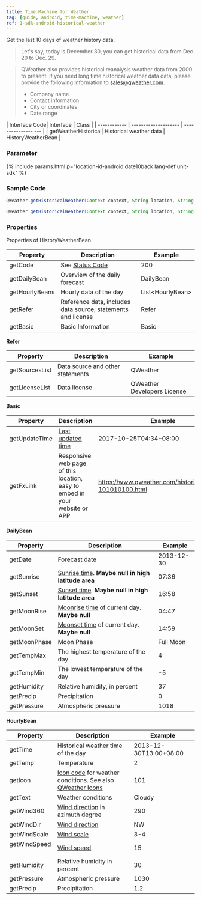 ```yaml
---
title: Time Machine for Weather
tag: [guide, android, time-machine, weather]
ref: 1-sdk-android-historical-weather
---
```


Get the last 10 days of weather history data.

> Let's say, today is December 30, you can get historical data from Dec. 20 to Dec. 29.

> QWeather also provides historical reanalysis weather data from 2000 to present. If you need long time historical weather data data, please provide the following information to <sales@qweather.com>.
> 
> * Company name
> * Contact information
> * City or coordinates
> * Date range


| Interface Code| Interface  | Class |
| ------------ | -------------------- | --------------- --- |
| getWeatherHistorical| Historical weather data  | HistoryWeatherBean |

### Parameter

{% include params.html p="location-id-android date10back lang-def unit-sdk" %}

### Sample Code

```java
QWeather.getHistoricalWeather(Context context, String location, String date, QWeather.OnResultWeatherHistoricalBeanListener listener);

QWeather.getHistoricalWeather(Context context, String location, String date, Lang lang, Unit unit,QWeather.OnResultWeatherHistoricalBeanListener listener)
```

### Properties

Properties of HistoryWeatherBean

| Property | Description | Example |
| -------------- | -------------------------- | ---------------------- |
| getCode | See [Status Code](/en/docs/resource/status-code/) | 200 |
| getDailyBean | Overview of the daily forecast | DailyBean |
| getHourlyBeans | Hourly data of the day | List&lt;HourlyBean&gt; |
| getRefer | Reference data, includes data source, statements and license | Refer |
| getBasic | Basic Information | Basic |

**Refer**

| Property | Description | Example |
| -------------- | ------------ | ------------------ |
| getSourcesList | Data source and other statements | QWeather |
| getLicenseList | Data license | QWeather Developers License |

**Basic**

| Property | Description | Example |
| ------------- | ------------------------ | -------------------- |
| getUpdateTime | [Last updated time](/en/docs/resource/glossary/#update-time) | 2017-10-25T04:34+08:00 |
| getFxLink | Responsive web page of this location, easy to embed in your website or APP | https://www.qweather.com/historical/beijing-101010100.html |

**DailyBean**

| Property | Description | Example |
| ------------ | -------- | ---------- |
| getDate | Forecast date | 2013-12-30 |
| getSunrise | [Sunrise time](/en/docs/resource/sun-moon-info/#sunrise-and-sunset). **Maybe null in high latitude area** | 07:36 |
| getSunset | [Sunset time](/en/docs/resource/sun-moon-info/#sunrise-and-sunset). **Maybe null in high latitude area** | 16:58 |
| getMoonRise | [Moonrise time](/en/docs/resource/sun-moon-info/#moonrise-and-moonset) of current day. **Maybe null** | 04:47 |
| getMoonSet | [Moonset time](/en/docs/resource/sun-moon-info/#moonrise-and-moonset) of current day. **Maybe null** | 14:59 |
| getMoonPhase | Moon Phase | Full Moon |
| getTempMax | The highest temperature of the day | 4 |
| getTempMin | The lowest temperature of the day | -5 |
| getHumidity | Relative humidity, in percent | 37 |
| getPrecip | Precipitation | 0 |
| getPressure | Atmospheric pressure | 1018 |

**HourlyBean**

| Property | Description | Example |
| ------------ | ------------------------------------- | ---------------- |
| getTime | Historical weather time of the day | 2013-12-30T13:00+08:00 |
| getTemp | Temperature | 2 |
| getIcon | [Icon code](/en/docs/resource/icons/) for weather conditions. See also [QWeather Icons](https://icons.qweather.com/en/) | 101 |
| getText |  Weather conditions | Cloudy |
| getWind360 | [Wind direction](/en/docs/resource/wind-info/#wind-direction) in azimuth degree | 290 |
| getWindDir | [Wind direction](/en/docs/resource/wind-info/#wind-direction) | NW |
| getWindScale | [Wind scale](/en/docs/resource/wind-info/#wind-scale) | 3-4 |
| getWindSpeed ​​| [Wind speed](/en/docs/resource/wind-info/#wind-speed) ​​| 15 |
| getHumidity | Relative humidity in percent | 30 |
| getPressure | Atmospheric pressure | 1030 |
| getPrecip | Precipitation| 1.2 |
